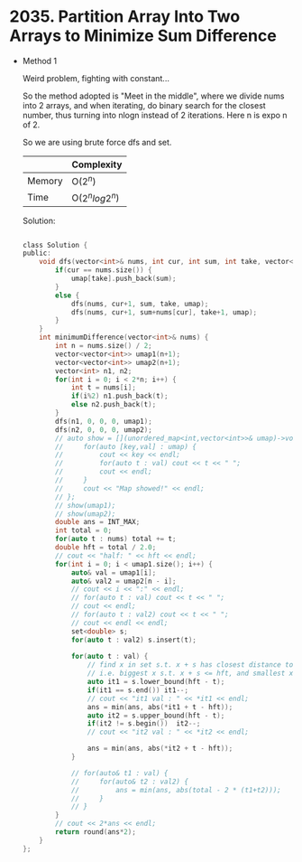 # 2035. Partition Array Into Two Arrays to Minimize Sum Difference  
- Method 1

    Weird problem, fighting with constant...

    So the method adopted is "Meet in the middle", where we divide nums into 2 arrays, and when iterating, do binary search for the closest number, thus turning into nlogn instead of 2 iterations. Here n is expo n of 2.

    So we are using brute force dfs and set.

    | |   Complexity  |
    | ----------- | ----------- | 
    |  Memory     | O($2^n$) | 
    |      Time       |  O($2^nlog2^n$) | 


    Solution:

    ``` h

    class Solution {
    public:
        void dfs(vector<int>& nums, int cur, int sum, int take, vector<vector<int>>& umap) {
            if(cur == nums.size()) {
                umap[take].push_back(sum);
            }
            else {
                dfs(nums, cur+1, sum, take, umap);
                dfs(nums, cur+1, sum+nums[cur], take+1, umap);
            }
        }
        int minimumDifference(vector<int>& nums) {
            int n = nums.size() / 2;
            vector<vector<int>> umap1(n+1);
            vector<vector<int>> umap2(n+1);
            vector<int> n1, n2;
            for(int i = 0; i < 2*n; i++) {
                int t = nums[i];
                if(i%2) n1.push_back(t);
                else n2.push_back(t);
            }
            dfs(n1, 0, 0, 0, umap1);
            dfs(n2, 0, 0, 0, umap2);
            // auto show = [](unordered_map<int,vector<int>>& umap)->void {
            //     for(auto [key,val] : umap) {
            //         cout << key << endl;
            //         for(auto t : val) cout << t << " ";
            //         cout << endl;
            //     } 
            //     cout << "Map showed!" << endl;
            // };
            // show(umap1);
            // show(umap2);
            double ans = INT_MAX;
            int total = 0;
            for(auto t : nums) total += t;
            double hft = total / 2.0;
            // cout << "half: " << hft << endl;
            for(int i = 0; i < umap1.size(); i++) {
                auto& val = umap1[i];
                auto& val2 = umap2[n - i];
                // cout << i << ":" << endl;
                // for(auto t : val) cout << t << " ";
                // cout << endl;
                // for(auto t : val2) cout << t << " ";
                // cout << endl << endl;
                set<double> s;
                for(auto t : val2) s.insert(t);
                
                for(auto t : val) {
                    // find x in set s.t. x + s has closest distance to (sum/2)
                    // i.e. biggest x s.t. x + s <= hft, and smallest x s.t. x+s >= hft
                    auto it1 = s.lower_bound(hft - t);
                    if(it1 == s.end()) it1--;
                    // cout << "it1 val : " << *it1 << endl;
                    ans = min(ans, abs(*it1 + t - hft));
                    auto it2 = s.upper_bound(hft - t);
                    if(it2 != s.begin())  it2--;
                    // cout << "it2 val : " << *it2 << endl;

                    ans = min(ans, abs(*it2 + t - hft));
                }

                // for(auto& t1 : val) {
                //     for(auto& t2 : val2) {
                //         ans = min(ans, abs(total - 2 * (t1+t2)));
                //     }
                // }
            }
            // cout << 2*ans << endl;
            return round(ans*2);
        }
    };

    ```

<!-- - Method 2

    This is another method.

    | |   Complexity  |
    | ----------- | ----------- | 
    |  Memory     | O(n) | 
    |      Time       |  O(n) | 


    Solution:

    ``` h



    ```

- Additional Knowledge:
       
    Here are some additional knowledge.



<br> -->